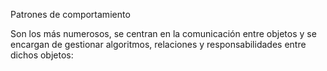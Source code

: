 Patrones de comportamiento

Son los más numerosos, se centran en la comunicación entre objetos y se encargan de gestionar algoritmos, relaciones y responsabilidades entre dichos objetos: